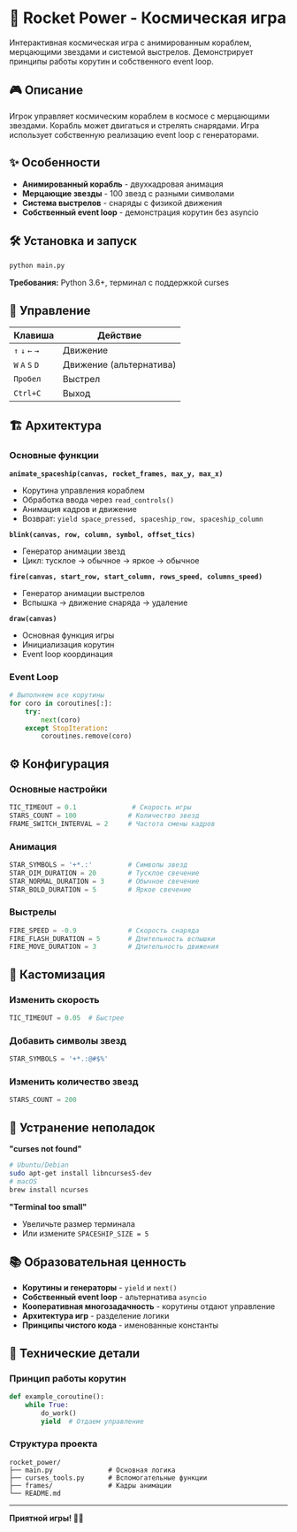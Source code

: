 # 🚀 Rocket Power - Космическая игра

Интерактивная космическая игра с анимированным кораблем, мерцающими звездами и системой выстрелов. Демонстрирует принципы работы корутин и собственного event loop.

## 🎮 Описание

Игрок управляет космическим кораблем в космосе с мерцающими звездами. Корабль может двигаться и стрелять снарядами. Игра использует собственную реализацию event loop с генераторами.

## ✨ Особенности

- **Анимированный корабль** - двухкадровая анимация
- **Мерцающие звезды** - 100 звезд с разными символами
- **Система выстрелов** - снаряды с физикой движения
- **Собственный event loop** - демонстрация корутин без asyncio

## 🛠 Установка и запуск

```bash
python main.py
```

**Требования:** Python 3.6+, терминал с поддержкой curses

## 🎯 Управление

| Клавиша | Действие |
|---------|----------|
| `↑` `↓` `←` `→` | Движение |
| `W` `A` `S` `D` | Движение (альтернатива) |
| `Пробел` | Выстрел |
| `Ctrl+C` | Выход |

## 🏗 Архитектура

### Основные функции

**`animate_spaceship(canvas, rocket_frames, max_y, max_x)`**
- Корутина управления кораблем
- Обработка ввода через `read_controls()`
- Анимация кадров и движение
- Возврат: `yield space_pressed, spaceship_row, spaceship_column`

**`blink(canvas, row, column, symbol, offset_tics)`**
- Генератор анимации звезд
- Цикл: тусклое → обычное → яркое → обычное

**`fire(canvas, start_row, start_column, rows_speed, columns_speed)`**
- Генератор анимации выстрелов
- Вспышка → движение снаряда → удаление

**`draw(canvas)`**
- Основная функция игры
- Инициализация корутин
- Event loop координация

### Event Loop

```python
# Выполняем все корутины
for coro in coroutines[:]:
    try:
        next(coro)
    except StopIteration:
        coroutines.remove(coro)
```

## ⚙️ Конфигурация

### Основные настройки

```python
TIC_TIMEOUT = 0.1              # Скорость игры
STARS_COUNT = 100             # Количество звезд
FRAME_SWITCH_INTERVAL = 2     # Частота смены кадров
```

### Анимация

```python
STAR_SYMBOLS = '+*.:'         # Символы звезд
STAR_DIM_DURATION = 20        # Тусклое свечение
STAR_NORMAL_DURATION = 3      # Обычное свечение
STAR_BOLD_DURATION = 5        # Яркое свечение
```

### Выстрелы

```python
FIRE_SPEED = -0.9             # Скорость снаряда
FIRE_FLASH_DURATION = 5       # Длительность вспышки
FIRE_MOVE_DURATION = 3        # Длительность движения
```

## 🎨 Кастомизация

### Изменить скорость

```python
TIC_TIMEOUT = 0.05  # Быстрее
```

### Добавить символы звезд

```python
STAR_SYMBOLS = '+*.:@#$%'
```

### Изменить количество звезд

```python
STARS_COUNT = 200
```

## 🐛 Устранение неполадок

**"curses not found"**
```bash
# Ubuntu/Debian
sudo apt-get install libncurses5-dev
# macOS
brew install ncurses
```

**"Terminal too small"**
- Увеличьте размер терминала
- Или измените `SPACESHIP_SIZE = 5`

## 📚 Образовательная ценность

- **Корутины и генераторы** - `yield` и `next()`
- **Собственный event loop** - альтернатива `asyncio`
- **Кооперативная многозадачность** - корутины отдают управление
- **Архитектура игр** - разделение логики
- **Принципы чистого кода** - именованные константы

## 🔧 Технические детали

### Принцип работы корутин

```python
def example_coroutine():
    while True:
        do_work()
        yield  # Отдаем управление
```

### Структура проекта

```
rocket_power/
├── main.py              # Основная логика
├── curses_tools.py      # Вспомогательные функции
├── frames/              # Кадры анимации
└── README.md
```

---

**Приятной игры! 🚀✨**